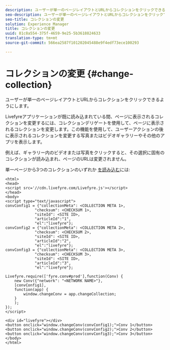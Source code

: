 ```yaml
---
description: ユーザーが単一のページレイアウトとURLからコレクションをクリックできるようにします。
seo-description: ユーザーが単一のページレイアウトとURLからコレクションをクリックできるようにします。
seo-title: コレクションの変更
solution: Experience Manager
title: コレクションの変更
uuid: 81c8a554-375f-4659-9e25-5b3618824633
translation-type: tm+mt
source-git-commit: 566ea2587f101202045488e9f4edf73ece100293

---
```



# コレクションの変更 {#change-collection}

ユーザーが単一のページレイアウトとURLからコレクションをクリックできるようにします。

Livefyreアプリケーションが既に読み込まれている間、ページに表示されるコレクションを変更するには、コレクションデリゲートを使用して、ページに表示されるコレクションを変更します。この機能を使用して、ユーザーアクションの後に表示されるコレクションを変更する写真またはビデオギャラリーやその他のアプリを表示します。

例えば、ギャラリー内のビデオまたは写真をクリックすると、その選択に固有のコレクションが読み込まれ、ページのURLは変更されません。

単一ページから3つのコレクションのいずれか [を読み込む](../c-advanced-topics/t-display-comment-count.md#t_display_comment_count)には:

```
<html> 
<head> 
<script src='//cdn.livefyre.com/Livefyre.js'></script> 
</head> 
<body> 
<script type="text/javascript"> 
convConfig1 = {"collectionMeta": <COLLECTION META 1>, 
             "checksum": <CHECKSUM 1>, 
             "siteId": <SITE ID>, 
             "articleId":"1", 
             "el":"livefyre"}; 
convConfig2 = {"collectionMeta": <COLLECTION META 2>, 
             "checksum": <CHECKSUM 2>, 
             "siteId": <SITE ID>, 
             "articleId":"2", 
             "el":"livefyre"}; 
convConfig3 = {"collectionMeta": <COLLECTION META 3>, 
             "checksum": <CHECKSUM 3>, 
             "siteId": <SITE ID>, 
             "articleId":"3", 
             "el":"livefyre"}; 
  
Livefyre.require(['fyre.conv#prod'],function(Conv) { 
    new Conv({"network": "<NETWORK NAME>"}, 
    [convConfig1], 
    function(app) {  
        window.changeConv = app.changeCollection; 
    } 
    ); 
}); 
</script> 
  
<div id="livefyre"></div> 
<button onclick="window.changeConv(convConfig1);">Conv 1</button> 
<button onclick="window.changeConv(convConfig2);">Conv 2</button> 
<button onclick="window.changeConv(convConfig3);">Conv 3</button> 
</body> 
</html>
```
